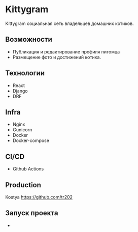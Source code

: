 # Kittygram

Kittygram социальная сеть владельцев домашних котиков.
## Возможности
- Публикация и  редактирование профиля питомца
- Размещение фото и достижений котика.

## Технологии
- React
- Django
- DRF

## Infra
- Nginx
- Gunicorn
- Docker
- Docker-compose

## CI/CD
- Github Actions

## Production
Kostya https://github.com/tr202

## Запуск проекта
- 
